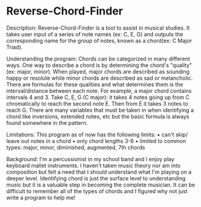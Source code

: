 # Reverse-Chord-Finder
Description: 
   Reverse-Chord-Finder is a tool to assist in musical studies. 
   It takes user input of a series of note names (ex: C, E, G) and outputs the corresponding name for the group of notes, known as a chord(ex: C Major Triad).

Understanding the program:
   Chords can be categorized in many different ways.
   One way to describe a chord is by determining the chord's "quality" (ex: major, minor).
   When played, major chords are described as sounding happy or resolute while minor chords are described as sad or melancholic.
   There are formulas for these qualities and what determines them is the interval/distance between each note.
   For example, a major chord contains intervals 4 and 3.
   Take C, E, G (C major): it takes 4 notes going up from C chromatically to reach the second note E. Then from E it takes 3 notes to reach G.
   There are many variables that must be taken in when identifying a chord like inversions, extended notes, etc but the basic formula is always found somewhere in the pattern.

Limitations:
   This program as of now has the following limits:
      • can't skip/ leave out notes in a chord
      • only chord lengths 3-6
      • limited to common types: major, minor, diminished, augmented, 7th chords

Background:
   I'm a percussionist in my school band and I enjoy play keyboard mallet instruments. 
   I haven't taken music theory nor am into composition but felt a need that I should understand what I'm playing on a deeper level.
   Identifying chord is just the surface level to understanding music but it is a valuable step in becoming the complete musician.
   It can be difficult to remember all of the types of chords and I figured why not just write a program to help me!
